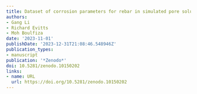 ```yaml
---
title: Dataset of corrosion parameters for rebar in simulated pore solution and mortar
authors:
- Gang Li
- Richard Evitts
- Moh Boulfiza
date: '2023-11-01'
publishDate: '2023-12-31T21:08:46.548946Z'
publication_types:
- manuscript
publication: '*Zenodo*'
doi: 10.5281/zenodo.10150202
links:
- name: URL
  url: https://doi.org/10.5281/zenodo.10150202
---
```

